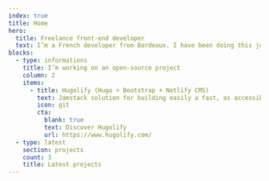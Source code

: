 ```yaml
---
index: true
title: Home
hero:
  title: Freelance front-end developer
  text: I’m a French developer from Bordeaux. I have been doing this job for over fifteen years and now I specialize in low carbon and accessible websites.
blocks: 
  - type: informations
    title: I’m working on an open-source project
    column: 2
    items:
      - title: Hugolify (Hugo + Bootstrap + Netlify CMS)
        text: Jamstack solution for building easily a fast, as accessible as possible and low carbon website!
        icon: git
        cta:
          blank: true
          text: Discover Hugolify
          url: https://www.hugolify.com/
  - type: latest
    section: projects
    count: 3
    title: Latest projects
---
```

